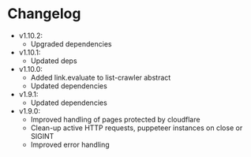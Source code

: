 # Changelog

* v1.10.2:
  * Upgraded dependencies
* v1.10.1:
  * Updated deps
* v1.10.0:
  * Added link.evaluate to list-crawler abstract
  * Updated dependencies
* v1.9.1:
  * Updated dependencies
* v1.9.0:
  * Improved handling of pages protected by cloudflare
  * Clean-up active HTTP requests, puppeteer instances on close or SIGINT
  * Improved error handling
